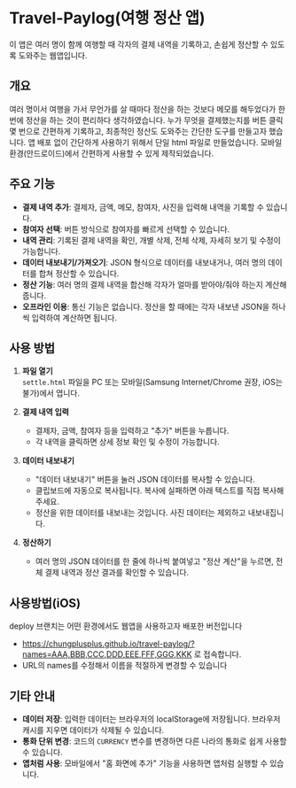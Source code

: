 # Travel-Paylog(여행 정산 앱)

이 앱은 여러 명이 함께 여행할 때 각자의 결제 내역을 기록하고, 손쉽게 정산할 수 있도록 도와주는 웹앱입니다.

## 개요

여러 명이서 여행을 가서 무언가를 살 때마다 정산을 하는 것보다 메모를 해두었다가 한번에 정산을 하는 것이 편리하다 생각하였습니다. 누가 무엇을 결제했는지를 버튼 클릭 몇 번으로 간편하게 기록하고, 최종적인 정산도 도와주는 간단한 도구를 만들고자 했습니다. 앱 배포 없이 간단하게 사용하기 위해서 단일 html 파일로 만들었습니다. 모바일 환경(안드로이드)에서 간편하게 사용할 수 있게 제작되었습니다.

## 주요 기능

- **결제 내역 추가**: 결제자, 금액, 메모, 참여자, 사진을 입력해 내역을 기록할 수 있습니다.
- **참여자 선택**: 버튼 방식으로 참여자를 빠르게 선택할 수 있습니다.
- **내역 관리**: 기록된 결제 내역을 확인, 개별 삭제, 전체 삭제, 자세히 보기 및 수정이 가능합니다.
- **데이터 내보내기/가져오기**: JSON 형식으로 데이터를 내보내거나, 여러 명의 데이터를 합쳐 정산할 수 있습니다.
- **정산 기능**: 여러 명의 결제 내역을 합산해 각자가 얼마를 받아야/줘야 하는지 계산해줍니다.
- **오프라인 이용**: 통신 기능은 없습니다. 정산을 할 때에는 각자 내보낸 JSON을 하나씩 입력하여 계산하면 됩니다.

## 사용 방법

1. **파일 열기**  
   `settle.html` 파일을 PC 또는 모바일(Samsung Internet/Chrome 권장, iOS는 불가)에서 엽니다.

2. **결제 내역 입력**  
   - 결제자, 금액, 참여자 등을 입력하고 "추가" 버튼을 누릅니다.
   - 각 내역을 클릭하면 상세 정보 확인 및 수정이 가능합니다.

3. **데이터 내보내기**  
   - "데이터 내보내기" 버튼을 눌러 JSON 데이터를 복사할 수 있습니다.
   - 클립보드에 자동으로 복사됩니다. 복사에 실패하면 아래 텍스트를 직접 복사해주세요.
   - 정산을 위한 데이터를 내보내는 것입니다. 사진 데이터는 제외하고 내보내집니다.

4. **정산하기**  
   - 여러 명의 JSON 데이터를 한 줄에 하나씩 붙여넣고 "정산 계산"을 누르면, 전체 결제 내역과 정산 결과를 확인할 수 있습니다.

## 사용방법(iOS)
deploy 브랜치는 어떤 환경에서도 웹앱을 사용하고자 배포한 버전입니다
   - https://chungplusplus.github.io/travel-paylog/?names=AAA,BBB,CCC,DDD,EEE,FFF,GGG,KKK 로 접속합니다.
   - URL의 names를 수정해서 이름을 적절하게 변경할 수 있습니다

## 기타 안내

- **데이터 저장**: 입력한 데이터는 브라우저의 localStorage에 저장됩니다. 브라우저 캐시를 지우면 데이터가 삭제될 수 있습니다.
- **통화 단위 변경**: 코드의 `CURRENCY` 변수를 변경하면 다른 나라의 통화로 쉽게 사용할 수 있습니다.
- **앱처럼 사용**: 모바일에서 "홈 화면에 추가" 기능을 사용하면 앱처럼 실행할 수 있습니다.
